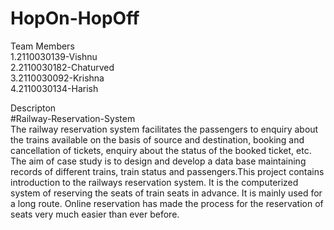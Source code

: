 # HopOn-HopOff

Team Members<br />
1.2110030139-Vishnu<br />
2.2110030182-Chaturved<br />
3.2110030092-Krishna<br />
4.2110030134-Harish<br />

Descripton<br />
#Railway-Reservation-System<br />
The railway reservation system facilitates the passengers to enquiry about the trains available on the basis of source and destination, booking and cancellation of tickets, enquiry about the status of the booked ticket, etc. The aim of case study is to design and develop a data base maintaining records of different trains, train status and passengers.This project contains introduction to the railways reservation system. It is the computerized system of reserving the seats of train seats in advance. It is mainly used for a long route. Online reservation has made the process for the reservation of seats very much easier than ever before.
